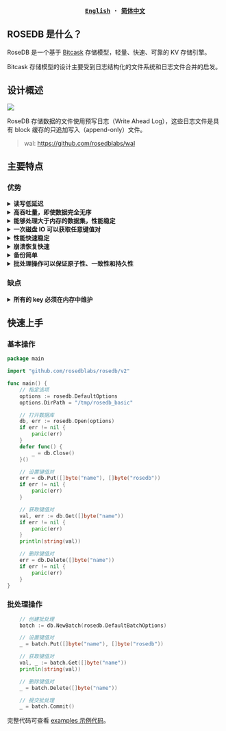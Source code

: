 <div align="center">
<strong>
<samp>

[English](https://github.com/rosedblabs/rosedb/blob/main/README.md) · [简体中文](https://github.com/rosedblabs/rosedb/blob/main/README-CN.md)

</samp>
</strong>
</div>

## ROSEDB 是什么？
RoseDB 是一个基于 [Bitcask](https://riak.com/assets/bitcask-intro.pdf) 存储模型，轻量、快速、可靠的 KV 存储引擎。

Bitcask 存储模型的设计主要受到日志结构化的文件系统和日志文件合并的启发。

## 设计概述

![](https://github.com/rosedblabs/rosedb/blob/main/docs/imgs/design-overview-rosedb.png)

RoseDB 存储数据的文件使用预写日志（Write Ahead Log），这些日志文件是具有 block 缓存的只追加写入（append-only）文件。

> wal: https://github.com/rosedblabs/wal

## 主要特点
### 优势

<details>
    <summary><b>读写低延迟</b></summary>
    这是由于 Bitcask 存储模型文件的追加写入特性，充分利用顺序 IO 的优势。
</details>


<details>
    <summary><b>高吞吐量，即使数据完全无序</b></summary>
    写入 RoseDB 的数据不需要在磁盘上排序，Bitcask 的日志结构文件设计在写入过程中减少了磁盘磁头的移动。
</details>

<details>
    <summary><b>能够处理大于内存的数据集，性能稳定</b></summary>
    RoseDB 的数据访问涉及对内存中的索引数据结构进行直接查找，这使得即使数据集非常大，查找数据也非常高效。
</details>

<details>
    <summary><b>一次磁盘 IO 可以获取任意键值对</b></summary>
    RoseDB 的内存索引数据结构直接指向数据所在的磁盘位置，不需要多次磁盘寻址来读取一个值，有时甚至不需要寻址，这归功于操作系统的文件系统缓存以及 WAL 的 block 缓存。
</details>
<details>
    <summary><b>性能快速稳定</b></summary>
    RoseDB 写入操作最多需要一次对当前打开文件的尾部的寻址，然后进行追加写入，写入后会更新内存。这个流程不会受到数据库数据量大小的影响，因此性能稳定。
</details>


<details>
    <summary><b>崩溃恢复快速</b></summary>
    使用 RoseDB 的崩溃恢复很容易也很快，因为 RoseDB 文件是只追加写入一次的。恢复操作需要检查记录并验证CRC数据，以确保数据一致。
</details>
<details>
    <summary><b>备份简单</b></summary>
    在大多数系统中，备份可能非常复杂。RoseDB 通过其只追加写入一次的磁盘格式简化了此过程。任何按磁盘块顺序存档或复制文件的工具都将正确备份或复制 RoseDB数据库。
</details>


<details>
    <summary><b>批处理操作可以保证原子性、一致性和持久性</b></summary>
    RoseDB支持批处理操作，这些操作是原子、一致和持久的。批处理中的新写入操作在提交之前被缓存在内存中。如果批处理成功提交，批处理中的所有写入操作将持久保存到磁盘。如果批处理失败，批处理中的所有写入操作将被丢弃。
    即一个批处理操作中的所有写入操作要么全部成功，要么全部失败。
</details>

### 缺点

<details>
    <summary><b>所有的 key 必须在内存中维护</b></summary>
    RoseDB 始终将所有 key 保留在内存中，这意味着您的系统必须具有足够的内存来容纳所有的 key。
</details>

## 快速上手

### 基本操作

```go
package main

import "github.com/rosedblabs/rosedb/v2"

func main() {
	// 指定选项
	options := rosedb.DefaultOptions
	options.DirPath = "/tmp/rosedb_basic"

	// 打开数据库
	db, err := rosedb.Open(options)
	if err != nil {
		panic(err)
	}
	defer func() {
		_ = db.Close()
	}()

	// 设置键值对
	err = db.Put([]byte("name"), []byte("rosedb"))
	if err != nil {
		panic(err)
	}

	// 获取键值对
	val, err := db.Get([]byte("name"))
	if err != nil {
		panic(err)
	}
	println(string(val))

	// 删除键值对
	err = db.Delete([]byte("name"))
	if err != nil {
		panic(err)
	}
}
```

### 批处理操作
```go
	// 创建批处理
	batch := db.NewBatch(rosedb.DefaultBatchOptions)

	// 设置键值对
	_ = batch.Put([]byte("name"), []byte("rosedb"))

	// 获取键值对
	val, _ := batch.Get([]byte("name"))
	println(string(val))

	// 删除键值对
	_ = batch.Delete([]byte("name"))

	// 提交批处理
	_ = batch.Commit()
```
完整代码可查看 [examples 示例代码](https://github.com/rosedblabs/rosedb/tree/main/examples)。
